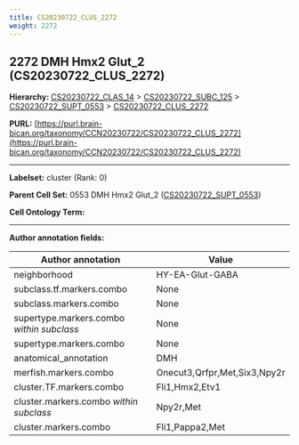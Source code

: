 ```yaml
---
title: CS20230722_CLUS_2272
weight: 2272
---
```

## 2272 DMH Hmx2 Glut_2 (CS20230722_CLUS_2272)
<b>Hierarchy: </b>
[CS20230722_CLAS_14](../CS20230722_CLAS_14) >
[CS20230722_SUBC_125](../CS20230722_SUBC_125) >
[CS20230722_SUPT_0553](../CS20230722_SUPT_0553) >
[CS20230722_CLUS_2272](../CS20230722_CLUS_2272)

**PURL:** [https://purl.brain-bican.org/taxonomy/CCN20230722/CS20230722_CLUS_2272](https://purl.brain-bican.org/taxonomy/CCN20230722/CS20230722_CLUS_2272)

---


**Labelset:** cluster (Rank: 0)

**Parent Cell Set:** 0553 DMH Hmx2 Glut_2 ([CS20230722_SUPT_0553](../CS20230722_SUPT_0553))



**Cell Ontology Term:** 

[MARKER GENES.]: #


---

[TRANSFERRED ANNOTATIONS.]: #


[AUTHOR ANNOTATION FIELDS.]: #


**Author annotation fields:**

| Author annotation | Value |
|-------------------|-------|
|neighborhood|HY-EA-Glut-GABA|
|subclass.tf.markers.combo|None|
|subclass.markers.combo|None|
|supertype.markers.combo _within subclass_|None|
|supertype.markers.combo|None|
|anatomical_annotation|DMH|
|merfish.markers.combo|Onecut3,Qrfpr,Met,Six3,Npy2r|
|cluster.TF.markers.combo|Fli1,Hmx2,Etv1|
|cluster.markers.combo _within subclass_|Npy2r,Met|
|cluster.markers.combo|Fli1,Pappa2,Met|

